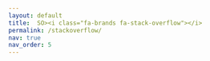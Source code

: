 ```yaml
---
layout: default
title:  SO><i class="fa-brands fa-stack-overflow"></i>
permalink: /stackoverflow/
nav: true
nav_order: 5
---
```

